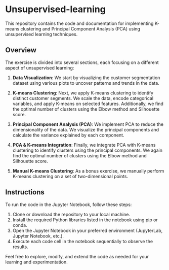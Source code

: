 # Unsupervised-learning

This repository contains the code and documentation for implementing K-means clustering and Principal Component Analysis (PCA) using unsupervised learning techniques.

## Overview

The exercise is divided into several sections, each focusing on a different aspect of unsupervised learning:

1. **Data Visualization**: We start by visualizing the customer segmentation dataset using various plots to uncover patterns and trends in the data.

2. **K-means Clustering**: Next, we apply K-means clustering to identify distinct customer segments. We scale the data, encode categorical variables, and apply K-means on selected features. Additionally, we find the optimal number of clusters using the Elbow method and Silhouette score.

3. **Principal Component Analysis (PCA)**: We implement PCA to reduce the dimensionality of the data. We visualize the principal components and calculate the variance explained by each component.

4. **PCA & K-means Integration**: Finally, we integrate PCA with K-means clustering to identify clusters using the principal components. We again find the optimal number of clusters using the Elbow method and Silhouette score.

5. **Manual K-means Clustering**: As a bonus exercise, we manually perform K-means clustering on a set of two-dimensional points.

## Instructions

To run the code in the Jupyter Notebook, follow these steps:

1. Clone or download the repository to your local machine.
2. Install the required Python libraries listed in the notebook using pip or conda.
3. Open the Jupyter Notebook in your preferred environment (JupyterLab, Jupyter Notebook, etc.).
4. Execute each code cell in the notebook sequentially to observe the results.

Feel free to explore, modify, and extend the code as needed for your learning and experimentation.
